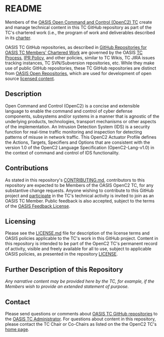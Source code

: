 # README

Members of the [OASIS Open Command and Control (OpenC2) TC](https://www.oasis-open.org/committees/openc2/)
create and manage technical content in this TC GitHub repository as part of the TC's chartered work 
(i.e., the program of work and deliverables described in its 
[charter](https://www.oasis-open.org/committees/openc2/charter.php).

OASIS TC GitHub repositories, as described in [GitHub Repositories for OASIS TC Members' Chartered Work](https://www.oasis-open.org/resources/tcadmin/github-repositories-for-oasis-tc-members-chartered-work)
are governed by the OASIS [TC Process](https://www.oasis-open.org/policies-guidelines/tc-process), 
[IPR Policy](https://www.oasis-open.org/policies-guidelines/ipr), and other policies, similar to 
TC Wikis, TC JIRA issues tracking instances, TC SVN/Subversion repositories, etc. While they make use of 
public GitHub repositories, these TC GitHub repositories are distinct from 
[OASIS Open Repositories](https://www.oasis-open.org/resources/open-repositories), which are used 
for development of open source [licensed content](https://www.oasis-open.org/resources/open-repositories/licenses).

## Description

Open Command and Control (OpenC2) is a concise and extensible language to enable the command and control 
of cyber defense components, subsystems and/or systems in a manner that is agnostic of the underlying 
products, technologies, transport mechanisms or other aspects of the implementation. An Intrusion 
Detection System (IDS) is a security function for real-time traffic monitoring and inspection for 
detecting patterns of misuse in network traffic. This OpenC2 Actuator Profile defines the Actions, 
Targets, Specifiers and Options that are consistent with the version 1.0 of the OpenC2 Language 
Specification (OpenC2-Lang-v1.0) in the context of command and control of IDS functionality.

## Contributions

As stated in this repository's [CONTRIBUTING.md](https://github.com/oasis-tcs/openc2-ap-ids/blob/master/CONTRIBUTING.md), 
contributors to this repository are expected to be Members of the OASIS OpenC2 TC, for any substantive 
change requests.  Anyone wishing to contribute to this GitHub project and 
[participate](https://www.oasis-open.org/join/participation-instructions) in the TC's technical 
activity is invited to join as an OASIS TC Member. Public feedback is also accepted, subject to the 
terms of the [OASIS Feedback License](https://www.oasis-open.org/policies-guidelines/ipr#appendixa).

## Licensing

Please see the [LICENSE.md](https://github.com/oasis-tcs/openc2-ap-ids/blob/master/LICENSE.md)
file for description of the license terms and OASIS policies applicable to the TC's work in this 
GitHub project. Content in this repository is intended to be part of the OpenC2 TC's permanent 
record of activity, visible and freely available for all to use, subject to applicable OASIS 
policies, as presented in the repository 
[LICENSE](https://github.com/oasis-tcs/openc2/blob/master/LICENSE.md).

## Further Description of this Repository

_Any narrative content may be provided here by the TC, for example, if the Members wish to provide an extended statement of purpose._

## Contact

Please send questions or comments about 
[OASIS TC GitHub repositories](https://www.oasis-open.org/resources/tcadmin/github-repositories-for-oasis-tc-members-chartered-work)
to the [OASIS TC Administrator](mailto:tc-admin@oasis-open.org). For questions about content 
in this repository, please contact the TC Chair or Co-Chairs as listed on the the OpenC2 TC's 
[home page](https://www.oasis-open.org/committees/openc2/).

